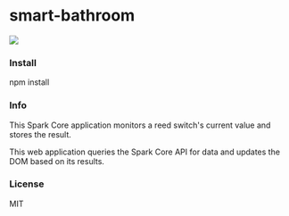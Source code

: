 smart-bathroom
==============

![](http://harkmylord.com/assets/images/bathroom/dribbble-animation.gif)

### Install
npm install

### Info
This Spark Core application monitors a reed switch's current value and stores the result.

This web application queries the Spark Core API for data and updates the DOM based on its results.

### License

MIT
